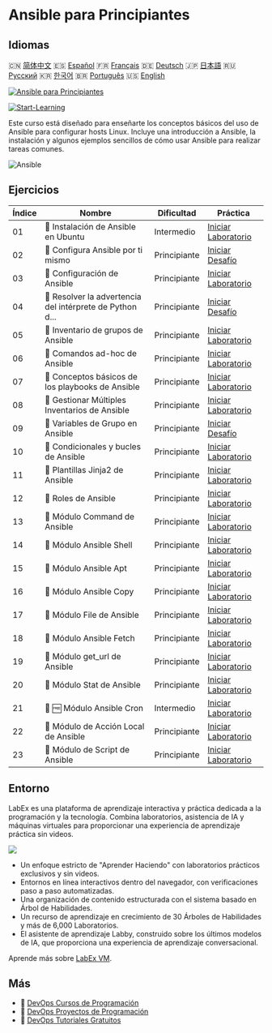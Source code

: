 # Ansible para Principiantes

## Idiomas

🇨🇳 [简体中文](README_zh.md) 🇪🇸 [Español](README_es.md) 🇫🇷 [Français](README_fr.md) 🇩🇪 [Deutsch](README_de.md) 🇯🇵 [日本語](README_ja.md) 🇷🇺 [Русский](README_ru.md) 🇰🇷 [한국어](README_ko.md) 🇧🇷 [Português](README_pt.md) 🇺🇸 [English](README.md) 

[![Ansible para Principiantes](https://cover-creator.labex.io/ansible-for-beginners.png?lang=es)](https://labex.io/es/courses/ansible-for-beginners)

[![Start-Learning](https://img.shields.io/badge/Start-Learning-whitesmoke?style=for-the-badge)](https://labex.io/es/courses/ansible-for-beginners)

Este curso está diseñado para enseñarte los conceptos básicos del uso de Ansible para configurar hosts Linux. Incluye una introducción a Ansible, la instalación y algunos ejemplos sencillos de cómo usar Ansible para realizar tareas comunes.

![Ansible](https://img.shields.io/badge/Ansible-whitesmoke?style=for-the-badge&logo=ansible)


## Ejercicios

|   Índice | Nombre                                                    | Dificultad   | Práctica                                                                                                                                |
|----------|-----------------------------------------------------------|--------------|-----------------------------------------------------------------------------------------------------------------------------------------|
|       01 | 📖  Instalación de Ansible en Ubuntu                      | Intermedio   | <a target='_blank' href='https://labex.io/es/tutorials/ansible-ansible-installation-on-ubuntu-67172'>Iniciar Laboratorio</a>            |
|       02 | 🎯  Configura Ansible por ti mismo                        | Principiante | <a target='_blank' href='https://labex.io/es/tutorials/ansible-setup-ansible-by-yourself-390383'>Iniciar Desafío</a>                    |
|       03 | 📖  Configuración de Ansible                              | Principiante | <a target='_blank' href='https://labex.io/es/tutorials/ansible-ansible-configuration-390437'>Iniciar Laboratorio</a>                    |
|       04 | 🎯  Resolver la advertencia del intérprete de Python d... | Principiante | <a target='_blank' href='https://labex.io/es/tutorials/ansible-resolving-ansible-python-interpreter-warning-390490'>Iniciar Desafío</a> |
|       05 | 📖  Inventario de grupos de Ansible                       | Principiante | <a target='_blank' href='https://labex.io/es/tutorials/ansible-ansible-groups-inventory-290160'>Iniciar Laboratorio</a>                 |
|       06 | 📖  Comandos ad-hoc de Ansible                            | Principiante | <a target='_blank' href='https://labex.io/es/tutorials/ansible-ansible-ad-hoc-commands-390441'>Iniciar Laboratorio</a>                  |
|       07 | 📖  Conceptos básicos de los playbooks de Ansible         | Principiante | <a target='_blank' href='https://labex.io/es/tutorials/ansible-ansible-playbook-basics-390426'>Iniciar Laboratorio</a>                  |
|       08 | 📖  Gestionar Múltiples Inventarios de Ansible            | Principiante | <a target='_blank' href='https://labex.io/es/tutorials/ansible-manage-multiple-ansible-inventories-290193'>Iniciar Laboratorio</a>      |
|       09 | 🎯  Variables de Grupo en Ansible                         | Principiante | <a target='_blank' href='https://labex.io/es/tutorials/ansible-ansible-group-variables-96690'>Iniciar Desafío</a>                       |
|       10 | 📖  Condicionales y bucles de Ansible                     | Principiante | <a target='_blank' href='https://labex.io/es/tutorials/ansible-ansible-conditionals-and-loops-390455'>Iniciar Laboratorio</a>           |
|       11 | 📖  Plantillas Jinja2 de Ansible                          | Principiante | <a target='_blank' href='https://labex.io/es/tutorials/ansible-ansible-jinja2-templates-390470'>Iniciar Laboratorio</a>                 |
|       12 | 📖  Roles de Ansible                                      | Principiante | <a target='_blank' href='https://labex.io/es/tutorials/ansible-ansible-roles-390467'>Iniciar Laboratorio</a>                            |
|       13 | 📖  Módulo Command de Ansible                             | Principiante | <a target='_blank' href='https://labex.io/es/tutorials/ansible-ansible-command-module-290161'>Iniciar Laboratorio</a>                   |
|       14 | 📖  Módulo Ansible Shell                                  | Principiante | <a target='_blank' href='https://labex.io/es/tutorials/ansible-ansible-shell-module-289409'>Iniciar Laboratorio</a>                     |
|       15 | 📖  Módulo Ansible Apt                                    | Principiante | <a target='_blank' href='https://labex.io/es/tutorials/ansible-ansible-apt-module-289651'>Iniciar Laboratorio</a>                       |
|       16 | 📖  Módulo Ansible Copy                                   | Principiante | <a target='_blank' href='https://labex.io/es/tutorials/ansible-ansible-copy-module-289653'>Iniciar Laboratorio</a>                      |
|       17 | 📖  Módulo File de Ansible                                | Principiante | <a target='_blank' href='https://labex.io/es/tutorials/ansible-ansible-file-module-289654'>Iniciar Laboratorio</a>                      |
|       18 | 📖  Módulo Ansible Fetch                                  | Principiante | <a target='_blank' href='https://labex.io/es/tutorials/ansible-ansible-fetch-module-290159'>Iniciar Laboratorio</a>                     |
|       19 | 📖  Módulo get_url de Ansible                             | Principiante | <a target='_blank' href='https://labex.io/es/tutorials/ansible-ansible-get-url-module-290188'>Iniciar Laboratorio</a>                   |
|       20 | 📖  Módulo Stat de Ansible                                | Principiante | <a target='_blank' href='https://labex.io/es/tutorials/ansible-ansible-stat-module-290192'>Iniciar Laboratorio</a>                      |
|       21 | 📖 🆓 Módulo Ansible Cron                                 | Intermedio   | <a target='_blank' href='https://labex.io/es/tutorials/ansible-ansible-cron-module-290157'>Iniciar Laboratorio</a>                      |
|       22 | 📖  Módulo de Acción Local de Ansible                     | Principiante | <a target='_blank' href='https://labex.io/es/tutorials/ansible-ansible-local-action-module-290189'>Iniciar Laboratorio</a>              |
|       23 | 📖  Módulo de Script de Ansible                           | Principiante | <a target='_blank' href='https://labex.io/es/tutorials/ansible-ansible-script-module-289411'>Iniciar Laboratorio</a>                    |

## Entorno

LabEx es una plataforma de aprendizaje interactiva y práctica dedicada a la programación y la tecnología. Combina laboratorios, asistencia de IA y máquinas virtuales para proporcionar una experiencia de aprendizaje práctica sin videos.

![](https://tutorial-screenshot.getvm.io/images/vm-1725247253.png)

- Un enfoque estricto de "Aprender Haciendo" con laboratorios prácticos exclusivos y sin videos.
- Entornos en línea interactivos dentro del navegador, con verificaciones paso a paso automatizadas.
- Una organización de contenido estructurada con el sistema basado en Árbol de Habilidades.
- Un recurso de aprendizaje en crecimiento de 30 Árboles de Habilidades y más de 6,000 Laboratorios.
- El asistente de aprendizaje Labby, construido sobre los últimos modelos de IA, que proporciona una experiencia de aprendizaje conversacional.

Aprende más sobre [LabEx VM](https://support.labex.io/using-labex/virtual-machine).

## Más

- 🔗 [DevOps Cursos de Programación](https://github.com/labex-labs/awesome-programming-courses)
- 🔗 [DevOps Proyectos de Programación](https://github.com/labex-labs/awesome-programming-projects)
- 🔗 [DevOps Tutoriales Gratuitos](https://github.com/labex-labs/devops-free-tutorials)

